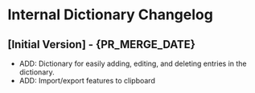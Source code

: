 # Internal Dictionary Changelog

## [Initial Version] - {PR_MERGE_DATE}

- ADD: Dictionary for easily adding, editing, and deleting entries in the dictionary.
- ADD: Import/export features to clipboard
